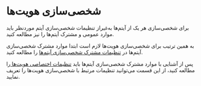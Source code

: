 # شخصی‌سازی هویت‌ها

برای شخصی‌سازی هر یک از آیتم‌ها به‌غیراز تنظیمات شخصی‌سازی آیتم موردنظر باید موارد عمومی و مشترک آیتم‌ها را نیز مطالعه کنید.

به همین ترتیب برای شخصی‌سازی هویت‌ها لازم است ابتدا موارد مشترک شخصی‌سازی آیتم‌ها در [تنظیمات مشترک شخصی‌سازی آیتم‌ها](https://github.com/1stco/PayamGostarDocs/blob/master/help2.5.4/Settings/Personalization-crm/Overview/General-information/Shared-information-of-system-items/Shared-information-of-system-items.md) را مطالعه کنید.

پس از آشنایی با موارد مشترک شخصی‌سازی آیتم‌ها باید [تنظیمات اختصاصی هویت‌ها ](https://github.com/1stco/PayamGostarDocs/blob/master/help2.5.4/Settings/Personalization-crm/personalization-hoviat/personalization-hoviat.md)را مطالعه کنید، از این قسمت می‌توانید تنظیمات مرتبط با شخصی‌سازی هویت‌ها را تعریف نمایید.
